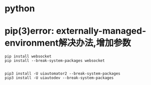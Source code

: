 # python

# pip(3)error: externally-managed-environment解决办法,增加参数

```shell
pip install websocket
pip install --break-system-packages websocket


pip3 install -U uiautomator2 --break-system-packages
pip3 install -U uiautodev --break-system-packages
```
